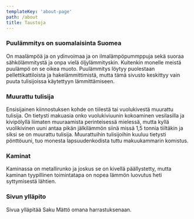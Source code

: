 ```yaml
---
templateKey: 'about-page'
path: /about
title: Taustoja
---
```

### Puulämmitys on suomalaisinta Suomea
On maalämpöä ja on ydinvoimaa ja on ilmalämpöpummppuja sekä suoraa sähkölämmitystä ja onpa vielä öljylämmityskin. Kuitenkin monelle meistä puulämpö on se oikea muoto. Puulämmitys löytyy puolestaan pellettikattiloista ja hakelämmittimistä, mutta tämä sivusto keskittyy vain puuta tulisijoissa käytettyyn lämmittämiseen.

### Muurattu tulisija
Ensisijainen kiinnostuksen kohde on tiilestä tai vuolukivestä muurattu tulisija. On tietysti makuasia onko vuolukiviuunin kokoaminen vesilasilla ja kivipölyllä liimaten muuraamista perinteisessä mielessä, mutta kyllä vuolikivinen uuni antaa pikän jälkilämmön siinä missä 1,5 tonnia tiiltäkin ja siksi se on muurattu tulisija. Muurattuihin tulisijoihin kuuluu tietysti pönttöuuni, tuo monesta lapsuudenkodista tuttu makuukammarin komistus.

### Kaminat
Kaminassa on metallirunko ja joskus se on kivellä päällystetty, mutta kaminan tyypillinen toimintatapa on nopea lämmön luovutus heti syttymisestä lähtien.

### Sivun ylläpito
Sivua ylläpitää Saku Mättö omana harrastuksenaan.
